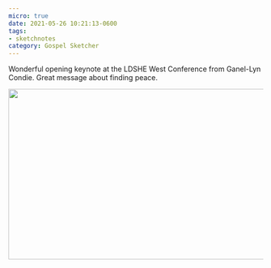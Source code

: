 ```yaml
---
micro: true
date: 2021-05-26 10:21:13-0600
tags:
- sketchnotes
category: Gospel Sketcher
---
```


Wonderful opening keynote at the LDSHE West Conference from Ganel-Lyn Condie. Great message about finding peace.

<img src="https://media.bennorris.org/images/gospelsketcher/uploads/2021/6f5331a0a3.jpg" width="600" height="337" alt="" />